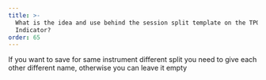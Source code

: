 ```yaml
---
title: >-
  What is the idea and use behind the session split template on the TPO
  Indicator?
order: 65
---
```

If you want to save for same instrument different split you need to give each other different name, otherwise you can leave it empty
